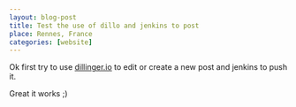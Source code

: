```yaml
---
layout: blog-post
title: Test the use of dillo and jenkins to post
place: Rennes, France
categories: [website]
---
```


Ok first try to use [dillinger.io](http://dillinger.io/) to edit or create a new post and jenkins to push it.

Great it works ;)

